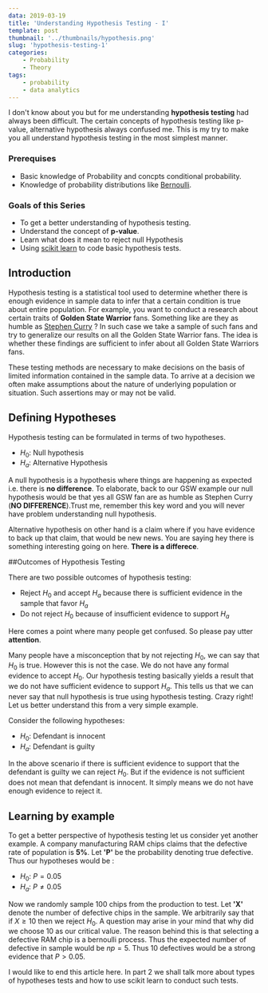 ```yaml
---
data: 2019-03-19
title: 'Understanding Hypothesis Testing - I'
template: post
thumbnail: '../thumbnails/hypothesis.png'
slug: 'hypothesis-testing-1'
categories:
    - Probability
    - Theory
tags:
    - probability
    - data analytics
---
```

I don't know about you but for me understanding **hypothesis testing** had always been difficult. The certain concepts of hypothesis testing like p-value, alternative hypothesis always confused me. This is my try to make you all understand hypothesis testing in  the most simplest manner.

### Prerequises
- Basic knowledge of Probability and concpts conditional probability.
- Knowledge of probability distributions like [Bernoulli](https://en.wikipedia.org/wiki/Bernoulli_distribution).

### Goals of this Series
- To get a better understanding of hypothesis testing.
- Understand the concept of **p-value**.
- Learn what does it mean to reject null Hypothesis
- Using [scikit learn](https://scikit-learn.org/stable/) to code basic hypothesis tests.

## Introduction

Hypothesis testing is a statistical tool used to determine whether there is enough evidence in sample data to infer that a certain condition is true about entire population. For example, you want to conduct a research about certain traits of **Golden State Warrior** fans. Something like are they as humble as [Stephen Curry](https://en.wikipedia.org/wiki/Stephen_Curry) ? In such case we take a sample of such fans and try to generalize our results on all the Golden State Warrior fans. The idea is whether these findings are sufficient to infer about all Golden State Warriors fans.

These testing methods are necessary to make decisions on the basis of limited information contained in the sample data. To arrive at a decision we often make assumptions about the nature of underlying population or situation. Such assertions may or may not be valid.

## Defining Hypotheses

Hypothesis testing can be formulated in terms of two hypotheses.

- $H_0$:  Null hypothesis
- $H_a$:  Alternative Hypothesis

A null hypothesis is a hypothesis where things are happening as expected i.e. there is **no difference**. To elaborate, back to our GSW example our null hypothesis would be that yes all GSW fan are as humble as Stephen Curry (**NO DIFFERENCE**).Trust me, remember this key word and you will never have problem understanding null hypothesis.

Alternative hypothesis on other hand  is a claim where if you have evidence to back up that claim, that would be new news. You are saying hey there is something interesting going on here. **There is a differece**.

##Outcomes of Hypothesis Testing

There are two possible outcomes of hypothesis testing:

- Reject $H_0$ and accept $H_a$ because there is sufficient evidence in the sample that favor $H_a$
- Do not reject $H_0$ because of insufficient evidence to support $H_a$

Here comes a point where many people get confused. So please pay utter **attention**.

Many people have a misconception that by not rejecting $H_0$, we can say that $H_0$ is true. However this is not the case. We do not have any formal evidence to accept $H_0$. Our hypothesis testing basically yields a result that we do not have sufficient evidence to support $H_a$. This tells us that we can never say that null hypothesis is true using hypothesis testing. Crazy right! Let us better understand this from a very simple example.

Consider the following hypotheses:

- $H_0$: Defendant is innocent
- $H_a$: Defendant is guilty

In the above scenario if there is sufficient evidence to support that the defendant is guilty we can reject $H_0$. But if the evidence is not sufficient does not mean that defendant is innocent. It simply means we do not have enough evidence to reject it.

## Learning by example

To get a better perspective of hypothesis testing let us consider yet another example. A company manufacturing RAM chips claims that the defective rate of population is **5%**. Let **'P'** be the probability denoting true defective. Thus our hypotheses would be :

- $H_0$: $P = 0.05$
- $H_a$: $P \neq 0.05$

Now we randomly sample 100 chips from the production to test. Let **'X'** denote the number of defective chips in the sample. We arbitrarily say that if $X\geq 10$ then we reject $H_0$.
A question may arise in your mind that why did we choose 10 as our critical value. The reason behind this is that selecting a defective RAM chip is a bernoulli process. Thus the expected number of defective in sample would be $np = 5$. Thus 10 defectives would be a strong evidence that $P > 0.05$.

I would like to end this article here. In part 2 we shall talk more about types of hypotheses tests and how to use scikit learn to conduct such tests.
